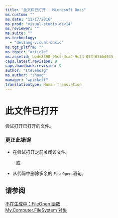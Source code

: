 ```yaml
---
title: "此文件已打开 | Microsoft Docs"
ms.custom: ""
ms.date: "11/17/2016"
ms.prod: "visual-studio-dev14"
ms.reviewer: ""
ms.suite: ""
ms.technology: 
  - "devlang-visual-basic"
ms.tgt_pltfrm: ""
ms.topic: "article"
ms.assetid: bbde8390-05cf-4ca4-9c24-073f656bd935
caps.latest.revision: 9
caps.handback.revision: 9
author: "stevehoag"
ms.author: "shoag"
manager: "wpickett"
translationtype: Human Translation
---
```

# 此文件已打开
尝试打开已打开的文件。  
  
### 更正此错误  
  
-   在尝试打开之前关闭该文件。  
  
     \- 或 \-  
  
-   从代码中删除多余的 `FileOpen` 语句。  
  
## 请参阅  
 [不在生成中：FileOpen 函数](http://msdn.microsoft.com/zh-cn/0f07e1df-d4ea-44a9-a21c-76aa2e242f81)   
 [My.Computer.FileSystem 对象](../../visual-basic/language-reference/objects/my-computer-filesystem-object.md)